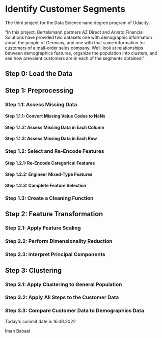 # Identify Customer Segments

The third project for the Data Science nano degree program of Udacity. 

"In this project, Bertelsmann partners AZ Direct and Arvato Financial Solutions have provided two datasets one with demographic information
about the people of Germany, and one with that same information for customers of a mail-order sales company. We’ll look at relationships between
demographics features, organize the population into clusters, and see how prevalent customers are in each of the segments obtained."


## Step 0: Load the Data


## Step 1: Preprocessing

### Step 1.1: Assess Missing Data

#### Step 1.1.1: Convert Missing Value Codes to NaNs

#### Step 1.1.2: Assess Missing Data in Each Column

#### Step 1.1.3: Assess Missing Data in Each Row

### Step 1.2: Select and Re-Encode Features

#### Step 1.2.1: Re-Encode Categorical Features

#### Step 1.2.2: Engineer Mixed-Type Features

#### Step 1.2.3: Complete Feature Selection

### Step 1.3: Create a Cleaning Function


## Step 2: Feature Transformation

### Step 2.1: Apply Feature Scaling

### Step 2.2: Perform Dimensionality Reduction

### Step 2.3: Interpret Principal Components


## Step 3: Clustering

### Step 3.1: Apply Clustering to General Population

### Step 3.2: Apply All Steps to the Customer Data

### Step 3.3: Compare Customer Data to Demographics Data



Today's commit date is 16.08.2022

Iman Babaei